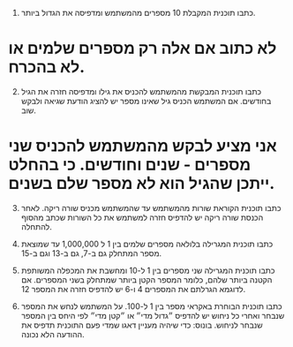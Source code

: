 1. כתבו תוכנית המקבלת 10 מספרים מהמשתמש ומדפיסה את הגדול ביותר.
# לא כתוב אם אלה רק מספרים שלמים או לא בהכרח.

2. כתבו תוכנית המבקשת מהמשתמש להכניס את גילו ומדפיסה חזרה את הגיל בחודשים. אם המשתמש הכניס גיל שאינו מספר יש להציג הודעת שגיאה ולבקש שוב.
# אני מציע לבקש מהמשתמש להכניס שני מספרים - שנים וחודשים. כי בהחלט ייתכן שהגיל הוא לא מספר שלם בשנים.

3. כתבו תוכנית הקוראת שורות מהמשתמש עד שהמשתמש מכניס שורה ריקה. לאחר הכנסת שורה ריקה יש להדפיס חזרה למשתמש את כל השורות שכתב מהסוף להתחלה.

4. כתבו תוכנית המגרילה בלולאה מספרים שלמים בין 1 ל 1,000,000 עד שמוצאת מספר המתחלק גם ב-7, גם ב-13 וגם ב-15.

5. כתבו תוכנית המגרילה שני מספרים בין 1 ל-10 ומחשבת את המכפלה המשותפת הקטנה ביותר שלהם, כלומר המספר הקטן ביותר שמתחלק בשני המספרים. אם לדוגמא הגרלתם את המספרים 4 ו-6 יש להדפיס חזרה את המספר 12.

6. כתבו תוכנית הבוחרת באקראי מספר בין 1 ל-100. על המשתמש לנחש את המספר שנבחר ואחרי כל ניחוש יש להדפיס ״גדול מדי״ או ״קטן מדי״ לפי היחס בין המספר שנבחר לניחוש. בונוס: כדי שיהיה מעניין דאגו שמדי פעם התוכנית תדפיס את ההודעה הלא נכונה.

